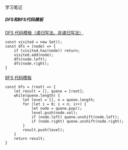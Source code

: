 学习笔记
##### DFS和BFS代码模板
[DFS 代码模板（递归写法、非递归写法）](https://shimo.im/docs/UdY2UUKtliYXmk8t/read)
```
const visited = new Set();
const dfs = (node) => {
    if (visited.has(node)) return;
    visited.add(node);
    dfs(node.left);
    dfs(node.right);
}
```
[BFS 代码模板 ](https://shimo.im/docs/UdY2UUKtliYXmk8t/read)
```
const bfs = (root) => {
    let result = [], quene = [root];
    while(quene.length) {
        let level = [], n = quene.length;
        for (let i = 0; i < n; i++) {
            let node = quene.pop();
            level.push(node.val);
            if (node.left) quene.unshift(node.left);
            if (node.right) quene.unshift(node.right);
        }
        result.push(level);
    }
    return result;
}
```